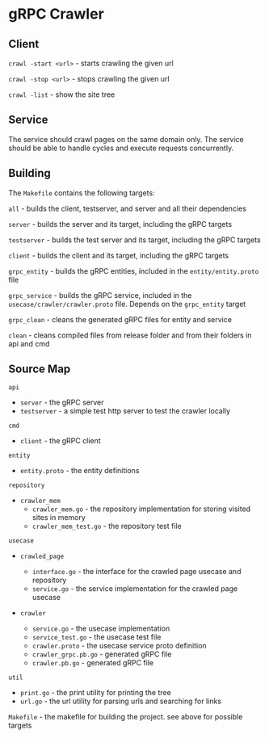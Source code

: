 # gRPC Crawler

## Client

`crawl -start <url>` - starts crawling the given url

`crawl -stop <url>` - stops crawling the given url

`crawl -list` - show the site tree


## Service

The service should crawl pages on the same domain only. The service should be able to handle cycles and execute requests concurrently.

## Building

The `Makefile` contains the following targets:

`all` - builds the client, testserver, and server and all their dependencies

`server` - builds the server and its target, including the gRPC targets

`testserver` - builds the test server and its target, including the gRPC targets

`client` - builds the client and its target, including the gRPC targets

`grpc_entity` - builds the gRPC entities, included in the `entity/entity.proto` file

`grpc_service` - builds the gRPC service, included in the `usecase/crawler/crawler.proto` file. Depends on the `grpc_entity` target

`grpc_clean` - cleans the generated gRPC files for entity and service

`clean` - cleans compiled files from release folder and from their folders in api and cmd

## Source Map

`api`
  -  `server` - the gRPC server
  -  `testserver` - a simple test http server to test the crawler locally

`cmd`
  - `client` - the gRPC client

`entity`
  - `entity.proto` - the entity definitions

`repository `
  - `crawler_mem` 
    - `crawler_mem.go` - the repository implementation for storing visited sites in memory
    - `crawler_mem_test.go` - the repository test file

`usecase`
  - `crawled_page`
    - `interface.go` - the interface for the crawled page usecase and repository
    - `service.go` - the service implementation for the crawled page usecase

  - `crawler`
    - `service.go` - the usecase implementation
    - `service_test.go` - the usecase test file
    - `crawler.proto` - the usecase service proto definition
    - `crawler_grpc.pb.go` - generated gRPC file
    - `crawler.pb.go` - generated gRPC file

`util`
  - `print.go` - the print utility for printing the tree
  - `url.go` - the url utility for parsing urls and searching for links

`Makefile` - the makefile for building the project. see above for possible targets
